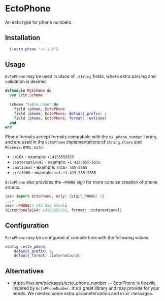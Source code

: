 # EctoPhone

An ecto type for phone numbers.

## Installation

``` elixir
  {:ecto_phone "~> 1.0"}
```

## Usage

`EctoPhone` may be used in place of `:string` fields, where extra
parsing and validation is desired.

``` elixir
defmodule MySchema do
  use Ecto.Schema
  
  schema "table_name" do
    field :phone, EctoPhone
    field :phone, EctoPhone, default_prefix: 1
    field :phone, EctoPhone, format: :national
  end
end
```

Phone formats accept formats compatible with the `ex_phone_number`
library, and are used in the `EctoPhone` implementations of
`String.Chars` and `Phoenix.HTML.Safe`:

- `:e164` - example: `+14155555555`
- `:international` - example: `+1 415-555-5555`
- `:national` - example: `(415) 555-5555`
- `:rfc3966` - example: `tel:+1-415-555-5555`

`EctoPhone` also provides the `~PHONE` sigil for more concise creation
of phone structs.

``` elixir
iex> import EctoPhone, only: [sigil_PHONE: 2]
...>
iex> ~PHONE[1 415 555 5555]i
%EctoPhone{e164: 14155555555, format: :international}
```

## Configuration

`EctoPhone` may be configured at compile time with the following values:

``` elixir
config :ecto_phone,
    default_prefix: 1,
    default_format: :international
```

## Alternatives

- <https://hex.pm/packages/ecto_phone_number> — EctoPhone is heavily
  inspired by `EctoPhoneNumber`. It's a great library and may provide
  for your needs. We needed some extra parameterization and error
  messages.
